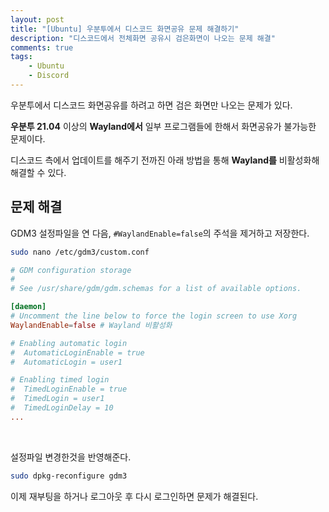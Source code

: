 ```yaml
---
layout: post
title: "[Ubuntu] 우분투에서 디스코드 화면공유 문제 해결하기"
description: "디스코드에서 전체화면 공유시 검은화면이 나오는 문제 해결"
comments: true
tags:
    - Ubuntu
    - Discord
---
```


우분투에서 디스코드 화면공유를 하려고 하면 검은 화면만 나오는 문제가 있다.

**우분투 21.04** 이상의 **Wayland에서** 일부 프로그램들에 한해서 화면공유가 불가능한 문제이다.

디스코드 측에서 업데이트를 해주기 전까진 아래 방법을 통해 **Wayland를** 비활성화해 해결할 수 있다.

## 문제 해결

GDM3 설정파일을 연 다음, `#WaylandEnable=false`의 주석을 제거하고 저장한다.

```bash
sudo nano /etc/gdm3/custom.conf
```

```conf
# GDM configuration storage
#
# See /usr/share/gdm/gdm.schemas for a list of available options.

[daemon]
# Uncomment the line below to force the login screen to use Xorg
WaylandEnable=false # Wayland 비활성화

# Enabling automatic login
#  AutomaticLoginEnable = true
#  AutomaticLogin = user1

# Enabling timed login
#  TimedLoginEnable = true
#  TimedLogin = user1
#  TimedLoginDelay = 10
...
```

<br>

설정파일 변경한것을 반영해준다.

```bash
sudo dpkg-reconfigure gdm3
```

이제 재부팅을 하거나 로그아웃 후 다시 로그인하면 문제가 해결된다.
